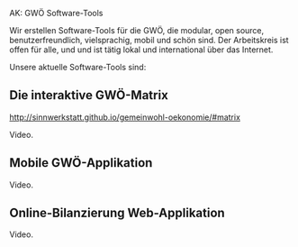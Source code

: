 AK: GWÖ Software-Tools

Wir erstellen Software-Tools für die GWÖ, die modular, open source, benutzerfreundlich, vielsprachig, mobil und schön sind. Der Arbeitskreis ist offen für alle, und und ist tätig lokal und international über das Internet.

Unsere aktuelle Software-Tools sind:


## Die interaktive GWÖ-Matrix
http://sinnwerkstatt.github.io/gemeinwohl-oekonomie/#matrix

Video.

## Mobile GWÖ-Applikation

Video.


## Online-Bilanzierung Web-Applikation

Video.
